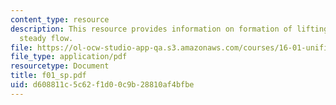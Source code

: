 ```yaml
---
content_type: resource
description: This resource provides information on formation of lifting flow and established
  steady flow.
file: https://ol-ocw-studio-app-qa.s3.amazonaws.com/courses/16-01-unified-engineering-i-ii-iii-iv-fall-2005-spring-2006/d608811c5c62f1d00c9b28810af4bfbe_f01_sp.pdf
file_type: application/pdf
resourcetype: Document
title: f01_sp.pdf
uid: d608811c-5c62-f1d0-0c9b-28810af4bfbe
---
```

